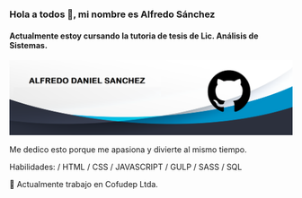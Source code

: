 

<!--
**Alfredo-Sanchez/Alfredo-Sanchez** is a ✨ _special_ ✨ repository because its `README.md` (this file) appears on your GitHub profile.

Here are some ideas to get you started:

- 🔭 I’m currently working on ...
- 🌱 I’m currently learning ...
- 👯 I’m looking to collaborate on ...
- 🤔 I’m looking for help with ...
- 💬 Ask me about ...
- 📫 How to reach me: ...
- 😄 Pronouns: ...
- ⚡ Fun fact: ...
-->
### Hola a todos 👋, mi nombre es Alfredo Sánchez
#### Actualmente estoy cursando la tutoria de tesis de Lic. Análisis de Sistemas.
<!--![Soy un estudiante del ultimo año de Lic. Análisis de Sistemas.](img/git.png)-->
![image](https://github.com/Alfredo-Sanchez/Alfredo-Sanchez/blob/master/img/git.png)

Me dedico esto porque me apasiona y divierte al mismo tiempo.

Habilidades:  / HTML / CSS / JAVASCRIPT / GULP / SASS / SQL

🔭 Actualmente trabajo en Cofudep Ltda. 
